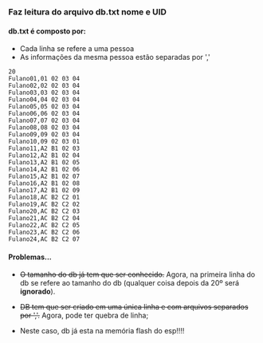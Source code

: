 ### Faz leitura do arquivo db.txt nome e UID

#### db.txt é composto por:
* Cada linha se refere a uma pessoa
* As informações da mesma pessoa estão separadas por ','

```
20
Fulano01,01 02 03 04
Fulano02,02 02 03 04
Fulano03,03 02 03 04
Fulano04,04 02 03 04
Fulano05,05 02 03 04
Fulano06,06 02 03 04
Fulano07,07 02 03 04
Fulano08,08 02 03 04
Fulano09,09 02 03 04
Fulano10,09 02 03 01
Fulano11,A2 B1 02 03
Fulano12,A2 B1 02 04
Fulano13,A2 B1 02 05
Fulano14,A2 B1 02 06
Fulano15,A2 B1 02 07
Fulano16,A2 B1 02 08
Fulano17,A2 B1 02 09
Fulano18,AC B2 C2 01
Fulano19,AC B2 C2 02
Fulano20,AC B2 C2 03
Fulano21,AC B2 C2 04
Fulano22,AC B2 C2 05
Fulano23,AC B2 C2 06
Fulano24,AC B2 C2 07
```

#### Problemas...
* ~~O tamanho do db já tem que ser conhecido.~~
  Agora, na primeira linha do db se refere ao tamanho do db (qualquer coisa depois da 20º será **ignorado**).

* ~~DB tem que ser criado em uma única linha e com arquivos separados por ','.~~
  Agora, pode ter quebra de linha;

* Neste caso, db já esta na memória flash do esp!!!!
